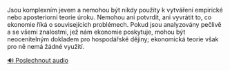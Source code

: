 
Jsou komplexním jevem a nemohou být nikdy použity k vytváření empirické nebo aposteriorní teorie úroku. Nemohou ani potvrdit, ani vyvrátit to, co ekonomie říká o souvisejících problémech. Pokud jsou analyzovány pečlivě a se všemi znalostmi, jež nám ekonomie poskytuje, mohou být neocenitelným dokladem pro hospodářské dějiny; ekonomická teorie však pro ně nemá žádné využití.

[🔊 Poslechnout audio](/data/7-paragraphs/audio/chapter_99/para_005-Jsou-komplexnm-jevem-a-nemohou-bt-nikdy-pouity.mp3)
